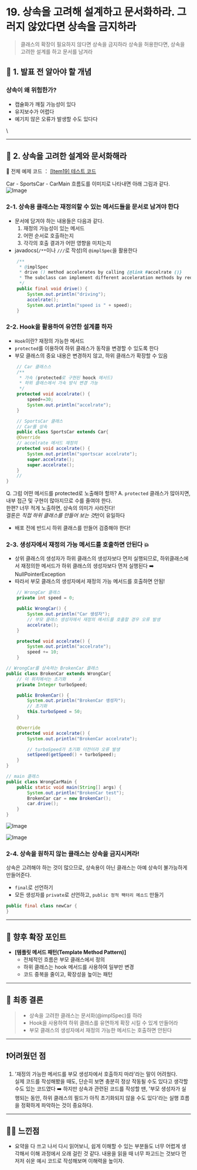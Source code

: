 # 19. 상속을 고려해 설계하고 문서화하라. 그러지 않았다면 상속을 금지하라

> 클래스의 확장이 필요하지 않다면 상속을 금지하라 상속을 허용한다면, 상속을 고려한 설계를 하고 문서를 남겨라

## 📌 1. 발표 전 알아야 할 개념

### 상속이 왜 위험한가?

* 캡슐화가 깨질 가능성이 있다
* 유지보수가 어렵다
* 예기치 않은 오류가 발생할 수도 있다다

\


***

## 📕 2. 상속을 고려한 설계와 문서화해라

🔗 전체 예제 코드 ： [\[Item19\] 테스트 코드](https://github.com/s0ooo0k/STUDY-CODE/tree/main/src/item19)

Car - SportsCar - CarMain 흐름도를 이미지로 나타내면 아래 그림과 같다.\
![Image](https://github.com/user-attachments/assets/135f80d8-0e21-47ba-a03c-5a3a793ce94c)

### 2-1. 상속용 클래스는 재정의할 수 있는 메서드들을 문서로 남겨야 한다

* 문서에 담겨야 하는 내용들은 다음과 같다.
  1. 재정의 가능성이 있는 메서드
  2. 어떤 순서로 호출하는지
  3. 각각의 호출 결과가 어떤 영향을 미치는지
* javadocs(`/**`이나 `///`로 작성)의 `@implSpec`을 활용한다

```java
    /**
     * @implSpec
     * drive () method accelerates by calling {@link #accelrate ()}
     * The subclass can implement different acceleration methods by redefining Accelrate ().
     */
    public final void drive() {
        System.out.println("driving");
        accelrate();
        System.out.println("speed is " + speed);
    }
```

### 2-2. Hook을 활용하여 유연한 설계를 하자

* `Hook`이란? 재정의 가능한 메서드
* `protected`를 이용하여 하위 클래스가 동작을 변경할 수 있도록 한다
* 부모 클래스의 중요 내용은 변경하지 않고, 하위 클래스가 확장할 수 있음

```java
    // Car 클래스스
    /**
     * 가속 (protected로 구현된 hoock 메서드)
     * 하위 클래스에서 가속 방식 변경 가능
     */
    protected void accelrate() {
        speed+=30;
        System.out.println("accelrate");
    }

    // SportsCar 클래스
    // Car를 상속
    public class SportsCar extends Car{
    @Override
    // accelrate 메서드 재정의
    protected void accelrate() {
        System.out.println("sportscar accelrate");
        super.accelrate();
        super.accelrate();
    }
    //
}
```

Q. 그럼 어떤 메서드를 protected로 노출해야 할까? A. `protected` 클래스가 많아지면, 내부 접근 및 구현이 많아지므로 수를 줄여야 한다.\
한편? 너무 적게 노출하면, 상속의 의미가 사라진다!\
결론은 _직접 하위 클래스를 만들어 보는 &#xAC83;_&#xB9CC;이 유일하다

* 배포 전에 반드시 하위 클래스를 만들어 검증해야 한다!

### 2-3. 생성자에서 재정의 가능 메서드를 호출하면 안된다 💥

* 상위 클래스의 생성자가 하위 클래스의 생성자보다 먼저 실행되므로, 하위클래스에서 재정의한 메서드가 하위 클래스의 생성자보다 먼저 실행된다 ➡️ NullPointerException
* 따라서 부모 클래스의 생성자에서 재정의 가능 메서드를 호출하면 안됨!

```java
    // WrongCar 클래스
    private int speed = 0;

    public WrongCar() {
        System.out.println("Car 생성자");
        // 부모 클래스 생성자에서 재정의 메서드를 호출할 경우 오류 발생
        accelrate();
    }

    protected void accelrate() {
        System.out.println("accelrate");
        speed += 10;
    }
```

```java
// WrongCar를 상속하는 BrokenCar 클래스
public class BrokenCar extends WrongCar{
    // 이 위치에서는 초기화     X
    private Integer turboSpeed;

    public BrokenCar() {
        System.out.println("BrokenCar 생성자");
        // 초기화
        this.turboSpeed = 50;
    }

    @Override
    protected void accelrate() {
        System.out.println("BrokenCar accelrate");

        // turboSpeed가 초기화 이전이라 오류 발생
        setSpeed(getSpeed() + turboSpeed);
    }
}
```

```java
// main 클래스
public class WrongCarMain {
    public static void main(String[] args) {
        System.out.println("BrokenCar test");
        BrokenCar car = new BrokenCar();
        car.drive();
    }
}
```

![Image](https://github.com/user-attachments/assets/15bc79df-688b-4e4d-8d97-887a49fc3098)

![Image](https://github.com/user-attachments/assets/f7040874-7473-45b4-9560-33672f9cca89)

### 2-4. 상속을 원하지 않는 클래스는 상속을 금지시켜라!

상속은 고려해야 하는 것이 많으므로, 상속용이 아닌 클래스는 아예 상속이 불가능하게 만들어준다.

* `final`로 선언하기
* 모든 생성자를 `private`로 선언하고, `public 정적 팩터리 메소드` 만들기

```java
public final class newCar {
}
```

***

## 💨 향후 확장 포인트

* **\[템플릿 메서드 패턴(Template Method Pattern)]**
  * 전체적인 흐름은 부모 클래스에서 정의
  * 하위 클래스는 hook 메서드를 사용하여 일부만 변경
  * 코드 중복을 줄이고, 확장성을 높이는 패턴

***

## 🤖 최종 결론

> * 상속을 고려한 클래스는 문서화(@implSpec)를 하라
> * Hook을 사용하여 하위 클래스를 유연하게 확장 시킬 수 있게 만들어라
> * 부모 클래스의 생성자에서 재정의 가능한 메서드는 호출하면 안된다

***

## ❗어려웠던 점

1. '재정의 가능한 메서드를 부모 생성자에서 호출하지 마라'라는 말이 어려웠다.\
   실제 코드를 작성해봤을 때도, 단순히 보면 충분히 정상 작동될 수도 있다고 생각할 수도 있는 코드였다 ➡️ 하지만 상속과 관련된 코드를 작성할 땐, '부모 생성자가 실행되는 동안, 하위 클래스의 필드가 아직 초기화되지 않을 수도 있다'라는 실행 흐름을 정확하게 파악하는 것이 중요하다.

***

## 😶‍🌫️ 느낀점

* 요약을 다 쓰고 나서 다시 읽어보니, 쉽게 이해할 수 있는 부분들도 너무 어렵게 생각해서 이해 과정에서 오래 걸린 것 같다. 내용을 읽을 때 너무 파고드는 것보다 먼저저 쉬운 예시 코드로 작성해보며 이해력을 높이자.

